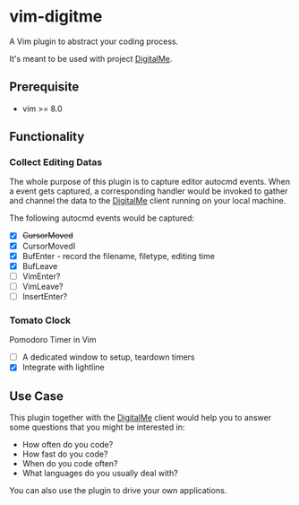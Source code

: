 # vim-digitme
A Vim plugin to abstract your coding process.

It's meant to be used with project [DigitalMe](#).

## Prerequisite

* vim >= 8.0

## Functionality

### Collect Editing Datas
The whole purpose of this plugin is to capture editor autocmd events. 
When a event gets captured, a corresponding handler would be invoked 
to gather and channel the data to the [DigitalMe](#) client 
running on your local machine.

The following autocmd events would be captured:

- [x] ~~CursorMoved~~
- [x] CursorMovedI
- [x] BufEnter - record the filename, filetype, editing time
- [x] BufLeave
- [ ] VimEnter?
- [ ] VimLeave?
- [ ] InsertEnter?

### Tomato Clock
Pomodoro Timer in Vim

* [ ] A dedicated window to setup, teardown timers
* [x] Integrate with lightline

## Use Case

This plugin together with the [DigitalMe](#) client would help you to 
answer some questions that you might be interested in:

- How often do you code?
- How fast do you code?
- When do you code often?
- What languages do you usually deal with?

You can also use the plugin to drive your own applications.
